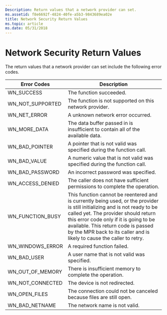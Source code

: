 ```yaml
---
Description: Return values that a network provider can set.
ms.assetid: f8e6692f-4824-40fe-a5b3-9843689ea02e
title: Network Security Return Values
ms.topic: article
ms.date: 05/31/2018
---
```


# Network Security Return Values

The return values that a network provider can set include the following error codes.



| Error Codes         | Description                                                                                                                                                                                                                                                                                                                             |
|---------------------|-----------------------------------------------------------------------------------------------------------------------------------------------------------------------------------------------------------------------------------------------------------------------------------------------------------------------------------------|
| WN\_SUCCESS         | The function succeeded.                                                                                                                                                                                                                                                                                                                 |
| WN\_NOT\_SUPPORTED  | The function is not supported on this network provider.                                                                                                                                                                                                                                                                                 |
| WN\_NET\_ERROR      | A unknown network error occurred.                                                                                                                                                                                                                                                                                                       |
| WN\_MORE\_DATA      | The data buffer passed in is insufficient to contain all of the available data.                                                                                                                                                                                                                                                         |
| WN\_BAD\_POINTER    | A pointer that is not valid was specified during the function call.                                                                                                                                                                                                                                                                     |
| WN\_BAD\_VALUE      | A numeric value that is not valid was specified during the function call.                                                                                                                                                                                                                                                               |
| WN\_BAD\_PASSWORD   | An incorrect password was specified.                                                                                                                                                                                                                                                                                                    |
| WN\_ACCESS\_DENIED  | The caller does not have sufficient permissions to complete the operation.                                                                                                                                                                                                                                                              |
| WN\_FUNCTION\_BUSY  | This function cannot be reentered and is currently being used, or the provider is still initializing and is not ready to be called yet. The provider should return this error code only if it is going to be available. This return code is passed by the MPR back to its caller and is likely to cause the caller to retry.<br/> |
| WN\_WINDOWS\_ERROR  | A required function failed.                                                                                                                                                                                                                                                                                                             |
| WN\_BAD\_USER       | A user name that is not valid was specified.                                                                                                                                                                                                                                                                                            |
| WN\_OUT\_OF\_MEMORY | There is insufficient memory to complete the operation.                                                                                                                                                                                                                                                                                 |
| WN\_NOT\_CONNECTED  | The device is not redirected.                                                                                                                                                                                                                                                                                                           |
| WN\_OPEN\_FILES     | The connection could not be canceled because files are still open.                                                                                                                                                                                                                                                                      |
| WN\_BAD\_NETNAME    | The network name is not valid.                                                                                                                                                                                                                                                                                                          |



 

 

 





